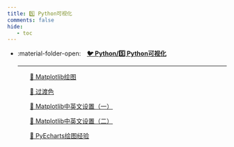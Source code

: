 ```yaml
---
title: 5️⃣ Python可视化
comments: false
hide:
   - toc
---
```


<div class="grid cards index-info" markdown>

-   :material-folder-open:&emsp;__[🐦 Python/5️⃣ Python可视化](./index.md)__

	---

	&emsp;&emsp;[🍎 Matplotlib绘图](./A.md)

	&emsp;&emsp;[🍉 过渡色](./B.md)

	&emsp;&emsp;[🍒 Matplotlib中英文设置（一）](./C.md)

	&emsp;&emsp;[🍓 Matplotlib中英文设置（二）](./D.md)

	&emsp;&emsp;[🍅 PyEcharts绘图经验](./E.md)

</div>